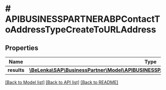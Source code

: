 # # APIBUSINESSPARTNERABPContactToAddressTypeCreateToURLAddress

## Properties

Name | Type | Description | Notes
------------ | ------------- | ------------- | -------------
**results** | [**\BeLenka\SAP\BusinessPartner\Model\APIBUSINESSPARTNERAAddressHomePageURLTypeCreate[]**](APIBUSINESSPARTNERAAddressHomePageURLTypeCreate.md) |  | [optional]

[[Back to Model list]](../../README.md#models) [[Back to API list]](../../README.md#endpoints) [[Back to README]](../../README.md)
